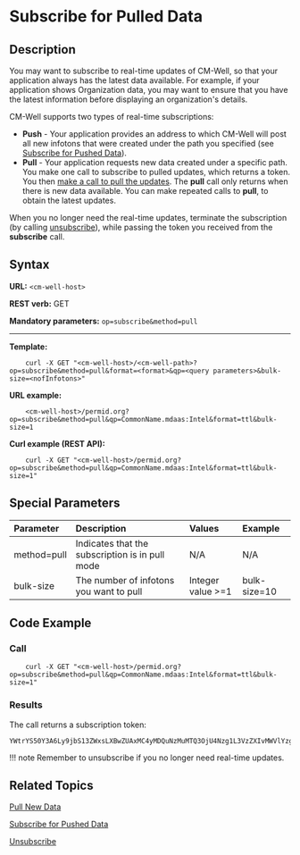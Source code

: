 # Subscribe for Pulled Data

## Description

You may want to subscribe to real-time updates of CM-Well, so that your application always has the latest data available. For example, if your application shows Organization data, you may want to ensure that you have the latest information before displaying an organization's details.

CM-Well supports two types of real-time subscriptions:

* **Push** - Your application provides an address to which CM-Well will post all new infotons that were created under the path you specified (see [Subscribe for Pushed Data](API.Subscribe.SubscribeForPushedData.md)).
* **Pull** - Your application requests new data created under a specific path. You make one call to subscribe to pulled updates, which returns a token. You then [make a call to pull the updates](API.Subscribe.PullNewData.md). The **pull** call only returns when there is new data available. You can make repeated calls to **pull**, to obtain the latest updates.

When you no longer need the real-time updates, terminate the subscription (by calling [unsubscribe](API.Subscribe.Unsubscribe.md)), while passing the token you received from the **subscribe** call.

## Syntax

**URL:** ```<cm-well-host>```

**REST verb:** GET

**Mandatory parameters:** ```op=subscribe&method=pull```

----------

**Template:**

```
    curl -X GET "<cm-well-host>/<cm-well-path>?op=subscribe&method=pull&format=<format>&qp=<query parameters>&bulk-size=<nofInfotons>"
```

**URL example:** 

```
    <cm-well-host>/permid.org?op=subscribe&method=pull&qp=CommonName.mdaas:Intel&format=ttl&bulk-size=1
```

**Curl example (REST API):**

```
    curl -X GET "<cm-well-host>/permid.org?op=subscribe&method=pull&qp=CommonName.mdaas:Intel&format=ttl&bulk-size=1"
```

## Special Parameters

Parameter | Description&nbsp;&nbsp;&nbsp;&nbsp;&nbsp;&nbsp; | Values | Example 
:----------|:-------------|:--------|:---------
method=pull | Indicates that the subscription is in pull mode | N/A | N/A
bulk-size | The number of infotons you want to pull | Integer value >=1 | bulk-size=10 

## Code Example

### Call

```
    curl -X GET "<cm-well-host>/permid.org?op=subscribe&method=pull&qp=CommonName.mdaas:Intel&format=ttl&bulk-size=1"
```

### Results

The call returns a subscription token:

```
YWtrYS50Y3A6Ly9jbS13ZWxsLXBwZUAxMC4yMDQuNzMuMTQ3OjU4Nzg1L3VzZXIvMWVlYzg1ZGEs
```

!!! note
	Remember to unsubscribe if you no longer need real-time updates.

## Related Topics

[Pull New Data](API.Subscribe.PullNewData.md)

[Subscribe for Pushed Data](API.Subscribe.SubscribeForPushedData.md)

[Unsubscribe](API.Subscribe.Unsubscribe.md)



